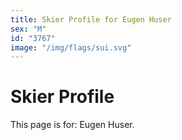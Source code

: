 ```yaml
---
title: Skier Profile for Eugen Huser
sex: "M"
id: "3767"
image: "/img/flags/sui.svg" 
---
```


# Skier Profile

This page is for: Eugen Huser.
    